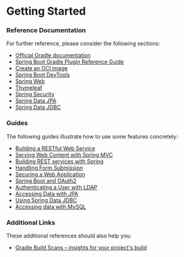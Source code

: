 # Getting Started

### Reference Documentation
For further reference, please consider the following sections:

* [Official Gradle documentation](https://docs.gradle.org)
* [Spring Boot Gradle Plugin Reference Guide](https://docs.spring.io/spring-boot/docs/2.5.5/gradle-plugin/reference/html/)
* [Create an OCI image](https://docs.spring.io/spring-boot/docs/2.5.5/gradle-plugin/reference/html/#build-image)
* [Spring Boot DevTools](https://docs.spring.io/spring-boot/docs/2.5.5/reference/htmlsingle/#using-boot-devtools)
* [Spring Web](https://docs.spring.io/spring-boot/docs/2.5.5/reference/htmlsingle/#boot-features-developing-web-applications)
* [Thymeleaf](https://docs.spring.io/spring-boot/docs/2.5.5/reference/htmlsingle/#boot-features-spring-mvc-template-engines)
* [Spring Security](https://docs.spring.io/spring-boot/docs/2.5.5/reference/htmlsingle/#boot-features-security)
* [Spring Data JPA](https://docs.spring.io/spring-boot/docs/2.5.5/reference/htmlsingle/#boot-features-jpa-and-spring-data)
* [Spring Data JDBC](https://docs.spring.io/spring-data/jdbc/docs/current/reference/html/)

### Guides
The following guides illustrate how to use some features concretely:

* [Building a RESTful Web Service](https://spring.io/guides/gs/rest-service/)
* [Serving Web Content with Spring MVC](https://spring.io/guides/gs/serving-web-content/)
* [Building REST services with Spring](https://spring.io/guides/tutorials/bookmarks/)
* [Handling Form Submission](https://spring.io/guides/gs/handling-form-submission/)
* [Securing a Web Application](https://spring.io/guides/gs/securing-web/)
* [Spring Boot and OAuth2](https://spring.io/guides/tutorials/spring-boot-oauth2/)
* [Authenticating a User with LDAP](https://spring.io/guides/gs/authenticating-ldap/)
* [Accessing Data with JPA](https://spring.io/guides/gs/accessing-data-jpa/)
* [Using Spring Data JDBC](https://github.com/spring-projects/spring-data-examples/tree/master/jdbc/basics)
* [Accessing data with MySQL](https://spring.io/guides/gs/accessing-data-mysql/)

### Additional Links
These additional references should also help you:

* [Gradle Build Scans – insights for your project's build](https://scans.gradle.com#gradle)


